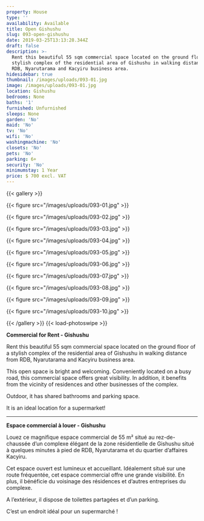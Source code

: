 ```yaml
---
property: House
type: ''
availability: Available
title: Open Gishushu
slug: 093-open-gishushu
date: 2019-03-25T13:13:28.344Z
draft: false
description: >-
  Rent this beautiful 55 sqm commercial space located on the ground floor of a
  stylish complex of the residential area of Gishushu in walking distance from
  RDB, Nyarutarama and Kacyiru business area. 
hidesidebar: true
thumbnail: /images/uploads/093-01.jpg
image: /images/uploads/093-01.jpg
location: Gishushu
bedrooms: None
baths: '1'
furnished: Unfurnished
sleeps: None
garden: 'No'
maid: 'No'
tv: 'No'
wifi: 'No'
washingmachine: 'No'
closets: 'No'
pets: 'No'
parking: 6+
security: 'No'
minimumstay: 1 Year
price: $ 700 excl. VAT
---
```

{{< gallery >}} 

{{< figure src="/images/uploads/093-01.jpg" >}} 

{{< figure src="/images/uploads/093-02.jpg" >}}

 {{< figure src="/images/uploads/093-03.jpg" >}} 

{{< figure src="/images/uploads/093-04.jpg" >}}

{{< figure src="/images/uploads/093-05.jpg" >}}

 {{< figure src="/images/uploads/093-06.jpg" >}}

 {{< figure src="/images/uploads/093-07.jpg" >}}

 {{< figure src="/images/uploads/093-08.jpg" >}}

{{< figure src="/images/uploads/093-09.jpg" >}} 

{{< figure src="/images/uploads/093-10.jpg" >}}

 {{< /gallery >}} {{< load-photoswipe >}}

**Commercial for Rent - Gishushu**

Rent this beautiful 55 sqm commercial space located on the ground floor of a stylish complex of the residential area of Gishushu in walking distance from RDB, Nyarutarama and Kacyiru business area. 

This open space is bright and welcoming. Conveniently located on a busy road, this commercial space offers great visibility. In addition, it benefits from the vicinity of residences and other businesses of the complex. 

Outdoor, it has shared bathrooms and parking space.

It is an ideal location for a supermarket!

- - -

**Espace commercial à louer - Gishushu**

Louez ce magnifique espace commercial de 55 m² situé au rez-de-chaussée d’un complexe élégant de la zone résidentielle de Gishushu situé à quelques minutes à pied de RDB, Nyarutarama et du quartier d’affaires Kacyiru.

Cet espace ouvert est lumineux et accueillant. Idéalement situé sur une route fréquentée, cet espace commercial offre une grande visibilité. En plus, il bénéficie du voisinage des résidences et d’autres entreprises du complexe.

A l’extérieur, il dispose de toilettes partagées et d’un parking.

C’est un endroit idéal pour un supermarché !
